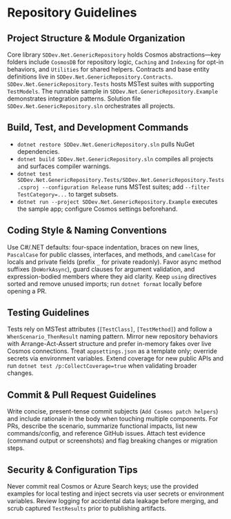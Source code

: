 # Repository Guidelines

## Project Structure & Module Organization
Core library `SDDev.Net.GenericRepository` holds Cosmos abstractions—key folders include `CosmosDB` for repository logic, `Caching` and `Indexing` for opt-in behaviors, and `Utilities` for shared helpers. Contracts and base entity definitions live in `SDDev.Net.GenericRepository.Contracts`. `SDDev.Net.GenericRepository.Tests` hosts MSTest suites with supporting `TestModels`. The runnable sample in `SDDev.Net.GenericRepository.Example` demonstrates integration patterns. Solution file `SDDev.Net.GenericRepository.sln` orchestrates all projects.

## Build, Test, and Development Commands
- `dotnet restore SDDev.Net.GenericRepository.sln` pulls NuGet dependencies.
- `dotnet build SDDev.Net.GenericRepository.sln` compiles all projects and surfaces compiler warnings.
- `dotnet test SDDev.Net.GenericRepository.Tests/SDDev.Net.GenericRepository.Tests.csproj --configuration Release` runs MSTest suites; add `--filter TestCategory=...` to target subsets.
- `dotnet run --project SDDev.Net.GenericRepository.Example` executes the sample app; configure Cosmos settings beforehand.

## Coding Style & Naming Conventions
Use C#/.NET defaults: four-space indentation, braces on new lines, `PascalCase` for public classes, interfaces, and methods, and `camelCase` for locals and private fields (prefix `_` for private readonly). Favor async method suffixes (`DoWorkAsync`), guard clauses for argument validation, and expression-bodied members where they aid clarity. Keep `using` directives sorted and remove unused imports; run `dotnet format` locally before opening a PR.

## Testing Guidelines
Tests rely on MSTest attributes (`[TestClass]`, `[TestMethod]`) and follow a `WhenScenario_ThenResult` naming pattern. Mirror new repository behaviors with Arrange-Act-Assert structure and prefer in-memory fakes over live Cosmos connections. Treat `appsettings.json` as a template only; override secrets via environment variables. Extend coverage for new public APIs and run `dotnet test /p:CollectCoverage=true` when validating broader changes.

## Commit & Pull Request Guidelines
Write concise, present-tense commit subjects (`Add Cosmos patch helpers`) and include rationale in the body when touching multiple components. For PRs, describe the scenario, summarize functional impacts, list new commands/config, and reference GitHub issues. Attach test evidence (command output or screenshots) and flag breaking changes or migration steps.

## Security & Configuration Tips
Never commit real Cosmos or Azure Search keys; use the provided examples for local testing and inject secrets via user secrets or environment variables. Review logging for accidental data leakage before merging, and scrub captured `TestResults` prior to publishing artifacts.
